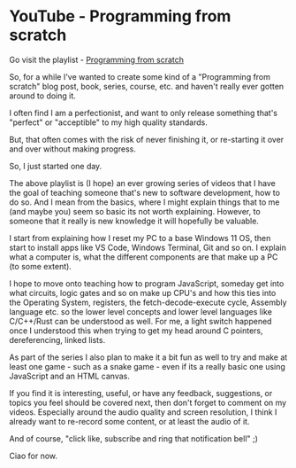 # YouTube - Programming from scratch

Go visit the playlist - [Programming from scratch](https://www.youtube.com/playlist?list=PLV8KdSaGiOUf0noBFegNj2bkNp4rCRCCU)

So, for a while I've wanted to create some kind of a "Programming from scratch" blog post, book, series, course, etc. and haven't really ever gotten around to doing it.

I often find I am a perfectionist, and want to only release something that's "perfect" or "acceptible" to my high quality standards.

But, that often comes with the risk of never finishing it, or re-starting it over and over without making progress.

So, I just started one day.

The above playlist is (I hope) an ever growing series of videos that I have the goal of teaching someone that's new to software development, how to do so.
And I mean from the basics, where I might explain things that to me (and maybe you) seem so basic its not worth explaining. However, to someone that it really is new knowledge
it will hopefully be valuable.

I start from explaining how I reset my PC to a base Windows 11 OS, then start to install apps like VS Code, Windows Terminal, Git and so on. I explain what a computer is, what
the different components are that make up a PC (to some extent).

I hope to move onto teaching how to program JavaScript, someday get into what circuits, logic gates and so on make up CPU's and how this ties into the Operating System, registers,
the fetch-decode-execute cycle, Assembly language etc. so the lower level concepts and lower level languages like C/C++/Rust can be understood as well. For me, a light switch
happened once I understood this when trying to get my head around C pointers, dereferencing, linked lists.

As part of the series I also plan to make it a bit fun as well to try and make at least one game - such as a snake game - even if its a really basic one using JavaScript and an
HTML canvas.

If you find it is interesting, useful, or have any feedback, suggestions, or topics you feel should be covered next, then don't forget to comment on my videos. Especially around
the audio quality and screen resolution, I think I already want to re-record some content, or at least the audio of it.

And of course, "click like, subscribe and ring that notification bell" ;)

Ciao for now.
